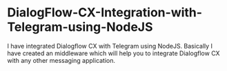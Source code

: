 # DialogFlow-CX-Integration-with-Telegram-using-NodeJS
I have integrated Dialogflow CX with Telegram using NodeJS. Basically I have created an middleware which will help you to integrate Dialogflow CX with any other messaging application. 
